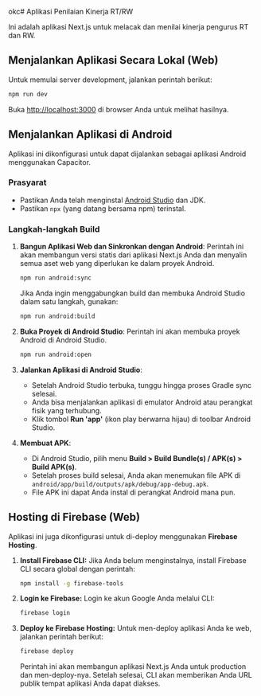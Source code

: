 okc# Aplikasi Penilaian Kinerja RT/RW

Ini adalah aplikasi Next.js untuk melacak dan menilai kinerja pengurus RT dan RW.

## Menjalankan Aplikasi Secara Lokal (Web)

Untuk memulai server development, jalankan perintah berikut:

```bash
npm run dev
```

Buka [http://localhost:3000](http://localhost:3000) di browser Anda untuk melihat hasilnya.

## Menjalankan Aplikasi di Android

Aplikasi ini dikonfigurasi untuk dapat dijalankan sebagai aplikasi Android menggunakan Capacitor.

### Prasyarat

- Pastikan Anda telah menginstal [Android Studio](https://developer.android.com/studio) dan JDK.
- Pastikan `npx` (yang datang bersama npm) terinstal.

### Langkah-langkah Build

1.  **Bangun Aplikasi Web dan Sinkronkan dengan Android**:
    Perintah ini akan membangun versi statis dari aplikasi Next.js Anda dan menyalin semua aset web yang diperlukan ke dalam proyek Android.

    ```bash
    npm run android:sync
    ```
    
    Jika Anda ingin menggabungkan build dan membuka Android Studio dalam satu langkah, gunakan:
    ```bash
    npm run android:build
    ```

2.  **Buka Proyek di Android Studio**:
    Perintah ini akan membuka proyek Android di Android Studio.

    ```bash
    npm run android:open
    ```

3.  **Jalankan Aplikasi di Android Studio**:
    - Setelah Android Studio terbuka, tunggu hingga proses Gradle sync selesai.
    - Anda bisa menjalankan aplikasi di emulator Android atau perangkat fisik yang terhubung.
    - Klik tombol **Run 'app'** (ikon play berwarna hijau) di toolbar Android Studio.

4.  **Membuat APK**:
    - Di Android Studio, pilih menu **Build > Build Bundle(s) / APK(s) > Build APK(s)**.
    - Setelah proses build selesai, Anda akan menemukan file APK di `android/app/build/outputs/apk/debug/app-debug.apk`.
    - File APK ini dapat Anda instal di perangkat Android mana pun.

## Hosting di Firebase (Web)

Aplikasi ini juga dikonfigurasi untuk di-deploy menggunakan **Firebase Hosting**.

1.  **Install Firebase CLI:**
    Jika Anda belum menginstalnya, install Firebase CLI secara global dengan perintah:
    ```bash
    npm install -g firebase-tools
    ```

2.  **Login ke Firebase:**
    Login ke akun Google Anda melalui CLI:
    ```bash
    firebase login
    ```

3.  **Deploy ke Firebase Hosting:**
    Untuk men-deploy aplikasi Anda ke web, jalankan perintah berikut:
    ```bash
    firebase deploy
    ```
    Perintah ini akan membangun aplikasi Next.js Anda untuk production dan men-deploy-nya. Setelah selesai, CLI akan memberikan Anda URL publik tempat aplikasi Anda dapat diakses.
